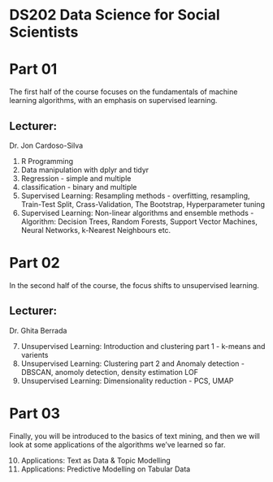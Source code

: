 # DS202 Data Science for Social Scientists


# Part 01

The first half of the course focuses on the fundamentals of machine learning algorithms, with an emphasis on supervised learning.

## Lecturer:
Dr. Jon Cardoso-Silva

1. R Programming
2. Data manipulation with dplyr and tidyr
3. Regression - simple and multiple
4. classification - binary and multiple
5. Supervised Learning: Resampling methods - overfitting, resampling, Train-Test Split, Crass-Validation, The Bootstrap, Hyperparameter tuning
6. Supervised Learning: Non-linear algorithms and ensemble methods - Algorithm: Decision Trees, Random Forests, Support Vector Machines, Neural Networks, k-Nearest Neighbours etc.

# Part 02

In the second half of the course, the focus shifts to unsupervised learning.

## Lecturer:

Dr. Ghita Berrada

7. Unsupervised Learning: Introduction and clustering part 1 - k-means and varients 
8. Unsupervised Learning: Clustering part 2 and Anomaly detection - DBSCAN, anomoly detection, density estimation LOF
9. Unsupervised Learning: Dimensionality reduction - PCS, UMAP


# Part 03

Finally, you will be introduced to the basics of text mining, and then we will look at some applications of the algorithms we’ve learned so far.

10. Applications: Text as Data & Topic Modelling
11. Applications: Predictive Modelling on Tabular Data

